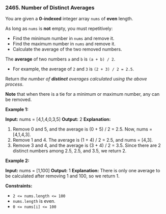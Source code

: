 ### 2465\. Number of Distinct Averages

You are given a **0-indexed** integer array `nums` of **even** length.

As long as `nums` is **not** empty, you must repetitively:

*   Find the minimum number in `nums` and remove it.
*   Find the maximum number in `nums` and remove it.
*   Calculate the average of the two removed numbers.

The **average** of two numbers `a` and `b` is `(a + b) / 2`.

*   For example, the average of `2` and `3` is `(2 + 3) / 2 = 2.5`.

Return _the number of **distinct** averages calculated using the above process_.

**Note** that when there is a tie for a minimum or maximum number, any can be removed.

**Example 1:**

**Input:** nums = \[4,1,4,0,3,5\]
**Output:** 2
**Explanation:**
1. Remove 0 and 5, and the average is (0 + 5) / 2 = 2.5. Now, nums = \[4,1,4,3\].
2. Remove 1 and 4. The average is (1 + 4) / 2 = 2.5, and nums = \[4,3\].
3. Remove 3 and 4, and the average is (3 + 4) / 2 = 3.5.
Since there are 2 distinct numbers among 2.5, 2.5, and 3.5, we return 2.

**Example 2:**

**Input:** nums = \[1,100\]
**Output:** 1
**Explanation:**
There is only one average to be calculated after removing 1 and 100, so we return 1.

**Constraints:**

*   `2 <= nums.length <= 100`
*   `nums.length` is even.
*   `0 <= nums[i] <= 100`
